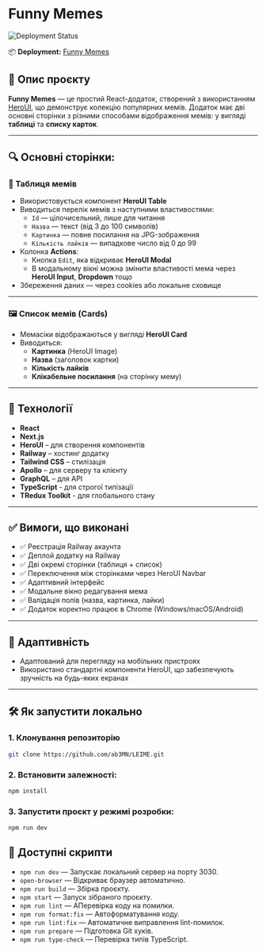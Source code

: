 # Funny Memes

![Deployment Status](https://img.shields.io/badge/deployed-success-green)

📦 **Deployment:** [Funny Memes](https://leime-production-886b.up.railway.app/)

## 📘 Опис проєкту

**Funny Memes** — це простий React-додаток, створений з використанням [HeroUI](https://www.heroui.com/), що демонструє колекцію популярних мемів. Додаток має дві основні сторінки з різними способами відображення мемів: у вигляді **таблиці** та **списку карток**.

---

## 🔍 Основні сторінки:

### 📄 Таблиця мемів

- Використовується компонент **HeroUI Table**
- Виводиться перелік мемів з наступними властивостями:
  - `Id` — цілочисельний, лише для читання
  - `Назва` — текст (від 3 до 100 символів)
  - `Картинка` — повне посилання на JPG-зображення
  - `Кількість лайків` — випадкове число від 0 до 99
- Колонка **Actions**:
  - Кнопка `Edit`, яка відкриває **HeroUI Modal**
  - В модальному вікні можна змінити властивості мема через **HeroUI Input**, **Dropdown** тощо
- Збереження даних — через cookies або локальне сховище

---

### 🖼️ Список мемів (Cards)

- Мемасіки відображаються у вигляді **HeroUI Card**
- Виводиться:
  - **Картинка** (HeroUI Image)
  - **Назва** (заголовок картки)
  - **Кількість лайків**
  - **Клікабельне посилання** (на сторінку мему)

---

## 🧰 Технології

- **React**
- **Next.js**
- **HeroUI** – для створення компонентів
- **Railway** – хостинг додатку
- **Tailwind CSS** – стилізація
- **Apollo** – для серверу та клієнту
- **GraphQL** – для API
- **TypeScript** - для строгої типізації
- **TRedux Toolkit** - для глобального стану

---

## ✅ Вимоги, що виконані

- ✅ Реєстрація Railway акаунта
- ✅ Деплой додатку на Railway
- ✅ Дві окремі сторінки (таблиця + список)
- ✅ Переключення між сторінками через HeroUI Navbar
- ✅ Адаптивний інтерфейс
- ✅ Модальне вікно редагування мема
- ✅ Валідація полів (назва, картинка, лайки)
- ✅ Додаток коректно працює в Chrome (Windows/macOS/Android)

---

## 📱 Адаптивність

- Адаптований для перегляду на мобільних пристроях
- Використано стандартні компоненти HeroUI, що забезпечують зручність на будь-яких екранах

---

## 🛠️ Як запустити локально

### 1. Клонування репозиторію

```bash
git clone https://github.com/ab3MN/LEIME.git
```

### 2. Встановити залежності:

```bash
npm install
```

### 3. Запустити проєкт у режимі розробки:

```bash
npm run dev
```

## 📜 Доступні скрипти

- `npm run dev` — Запускає локальний сервер на порту 3030.
- `open-browser` — Відкриває браузер автоматично.
- `npm run build` — Збірка проєкту.
- `npm start` — Запуск зібраного проєкту.
- `npm run lint` — AПеревірка коду на помилки.
- `npm run format:fix` — Автоформатування коду.
- `npm run lint:fix` — Автоматичне виправлення lint-помилок.
- `npm run prepare` — Підготовка Git хуків.
- `npm run type-check` — Перевірка типів TypeScript.
